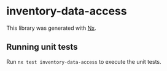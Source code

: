 # inventory-data-access

This library was generated with [Nx](https://nx.dev).

## Running unit tests

Run `nx test inventory-data-access` to execute the unit tests.
